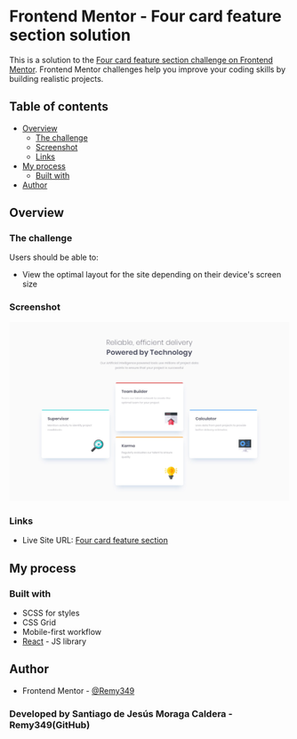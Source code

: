 # Frontend Mentor - Four card feature section solution

This is a solution to the [Four card feature section challenge on Frontend Mentor](https://www.frontendmentor.io/challenges/four-card-feature-section-weK1eFYK). Frontend Mentor challenges help you improve your coding skills by building realistic projects. 

## Table of contents

- [Overview](#overview)
  - [The challenge](#the-challenge)
  - [Screenshot](#screenshot)
  - [Links](#links)
- [My process](#my-process)
  - [Built with](#built-with)
- [Author](#author)

## Overview

### The challenge

Users should be able to:

- View the optimal layout for the site depending on their device's screen size

### Screenshot

![PREVIEW](./design/desktop-design.jpg)

### Links

- Live Site URL: [Four card feature section](https://remy349.github.io/four-card-feature-section/)

## My process

### Built with

- SCSS for styles
- CSS Grid
- Mobile-first workflow
- [React](https://reactjs.org/) - JS library

## Author

- Frontend Mentor - [@Remy349](https://www.frontendmentor.io/profile/Remy349)

### Developed by Santiago de Jesús Moraga Caldera - Remy349(GitHub)

